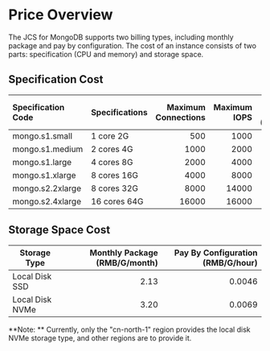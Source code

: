 # Price Overview

 The JCS for MongoDB supports two billing types, including monthly package and pay by configuration. The cost of an instance consists of two parts: specification (CPU and memory) and storage space.

## Specification Cost

|Specification Code | Specifications | Maximum Connections | Maximum IOPS | Monthly Package (RMB/Month) | Pay By Configuration (RMB/Hour) |
| :--------------- | :------ | ---------: | -------: | --------------: | --------------: |
|mongo.s1.small	| 1 core 2G	| 500	| 1000	| 285.00	| 0.59 |
|mongo.s1.medium | 2 cores 4G | 1000 | 2000 | 570.00 | 1.19 |
|mongo.s1.large | 4 cores 8G | 2000 | 4000 | 1050.00 | 2.19 |
|mongo.s1.xlarge | 8 cores 16G | 4000 | 8000 | 2000.00 | 4.17 |
|mongo.s2.2xlarge | 8 cores 32G | 8000 | 14000 | 3800.00 | 7.92 |
|mongo.s2.4xlarge	| 16 cores 64G	| 16000	| 16000	| 7600.00	| 15.83|

## Storage Space Cost

| Storage Type    |Monthly Package (RMB/G/month) | Pay By Configuration (RMB/G/hour) |
| ----------- | -----------------: | ----------------: |
| Local Disk SSD  |               2.13 |            0.0046 |
| Local Disk NVMe |               3.20 |            0.0069 |

**Note: ** Currently, only the "cn-north-1" region provides the local disk NVMe storage type, and other regions are to provide it.
